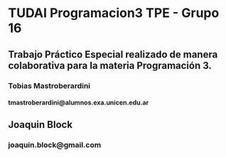 <h1>TUDAI Programacion3 TPE - Grupo 16</h1>

<h2>Trabajo Práctico Especial realizado de manera colaborativa para la materia Programación 3.</h2>

<h3>Tobias Mastroberardini</h3>
<h4>tmastroberardini@alumnos.exa.unicen.edu.ar</h4>

<h2>Joaquin Block</h4>
<h3>joaquin.block@gmail.com</h3>
